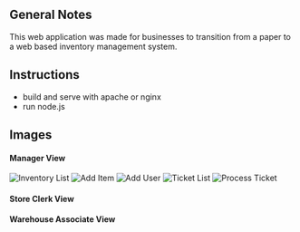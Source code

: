 ## General Notes

This web application was made for businesses to transition from a paper to a web based inventory management system.

## Instructions

- build and serve with apache or nginx
- run node.js

## Images

#### Manager View

![Inventory List](https://github.com/itbel/capstone-abc-store/blob/master/images/manager/inventory_list.PNG?raw=true)
![Add Item](https://github.com/itbel/capstone-abc-store/blob/master/images/manager/add_item.PNG?raw=true)
![Add User](https://github.com/itbel/capstone-abc-store/blob/master/images/manager/add_user.png?raw=true)
![Ticket List](https://github.com/itbel/capstone-abc-store/blob/master/images/manager/ticket_list.png?raw=true)
![Process Ticket](https://github.com/itbel/capstone-abc-store/blob/master/images/manager/process_ticket.png?raw=true)

#### Store Clerk View

#### Warehouse Associate View
